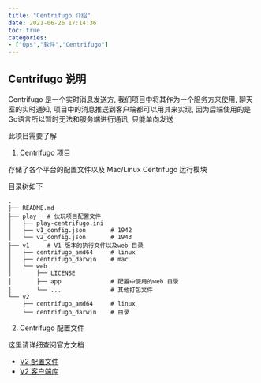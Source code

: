 ```yaml
---
title: "Centrifugo 介绍"
date: 2021-06-26 17:14:36
toc: true
categories:
- ["Ops","软件","Centrifugo"]
---
```


## Centrifugo 说明

Centrifugo 是一个实时消息发送方, 我们项目中将其作为一个服务方来使用, 聊天室的实时通知, 项目中的消息推送到客户端都可以用其来实现, 因为后端使用的是 Go语言所以暂时无法和服务端进行通讯, 只能单向发送

此项目需要了解

1. Centrifugo 项目

存储了各个平台的配置文件以及 Mac/Linux Centrifugo 运行模块

目录树如下




```
.
├── README.md
├── play   # 伙玩项目配置文件
│   ├── play-centrifugo.ini
│   ├── v1_config.json       # 1942
│   └── v2_config.json       # 1943
├── v1     # V1 版本的执行文件以及web 目录
│   ├── centrifugo_amd64     # linux
│   ├── centrifugo_darwin    # mac
│   └── web
│       ├── LICENSE
│       ├── app              # 配置中使用的web 目录
│       └── ...              # 其他打包文件
└── v2
    ├── centrifugo_amd64     # linux 
    └── centrifugo_darwin    # 目录
```

2. Centrifugo 配置文件

这里请详细查阅官方文档

- [V2 配置文件](https://centrifugal.github.io/centrifugo/server/configuration/)
- [V2 客户端库](https://centrifugal.github.io/centrifugo/libraries/client/)

